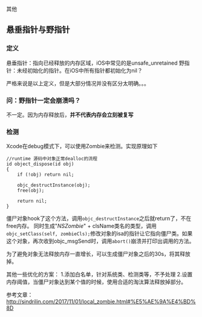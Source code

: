 其他

## 悬垂指针与野指针

### 定义
悬垂指针：指向已经释放的内存区域，iOS中常见的是unsafe_unretained
野指针：未经初始化的指针。在iOS中所有指针都初始化为nil？

严格来说是以上定义，但是大部分情况并没有区分太明确。。。

### 问：野指针一定会崩溃吗？
不一定。因为内存释放后，**并不代表内存会立刻被复写**

### 检测
Xcode在debug模式下，可以使用Zombie来检测。实现原理如下

```
//runtime 源码中对象正常dealloc的流程
id object_dispose(id obj)
{
    if (!obj) return nil;

    objc_destructInstance(obj);    
    free(obj);

    return nil;
}
```

僵尸对象hook了这个方法，调用`objc_destructInstance`之后就return了，不在free内存。
同时生成"_NSZombie_" + clsName类名的类型，调用`objc_setClass(self, zombieCls);`修改对象的isa的指针让它指向僵尸类。如果这个对象，再次收到objc_msgSend时，调用`abort()`崩溃并打印出调用的方法。

为了避免对象无法释放内存一直增长，可以生成僵尸对象之后的30s，将其释放掉。

其他一些优化的方案：
1.添加白名单，针对系统类、检测类等，不予处理
2.设置内存阈值，当僵尸对象达到某个值的时候，使用合适的淘汰算法释放掉部分。

参考文章：http://sindrilin.com/2017/11/01/local_zombie.html#%E5%AE%9A%E4%BD%8D

